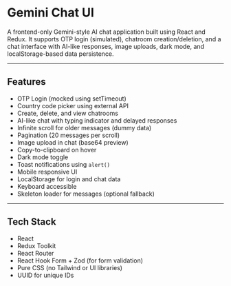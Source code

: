 # Gemini Chat UI

A frontend-only Gemini-style AI chat application built using React and Redux. It supports OTP login (simulated), chatroom creation/deletion, and a chat interface with AI-like responses, image uploads, dark mode, and localStorage-based data persistence.

---

## Features

- OTP Login (mocked using setTimeout)
- Country code picker using external API
- Create, delete, and view chatrooms
- AI-like chat with typing indicator and delayed responses
- Infinite scroll for older messages (dummy data)
- Pagination (20 messages per scroll)
- Image upload in chat (base64 preview)
- Copy-to-clipboard on hover
- Dark mode toggle
- Toast notifications using `alert()`
- Mobile responsive UI
- LocalStorage for login and chat data
- Keyboard accessible
- Skeleton loader for messages (optional fallback)

---

## Tech Stack

- React
- Redux Toolkit
- React Router
- React Hook Form + Zod (for form validation)
- Pure CSS (no Tailwind or UI libraries)
- UUID for unique IDs

